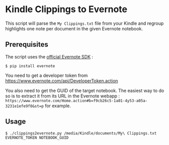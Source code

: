 # Kindle Clippings to Evernote

This script will parse the `My Clippings.txt` file from your Kindle and regroup highlights one note per document in the given Evernote notebook.

## Prerequisites

The script uses the [official Evernote SDK](https://github.com/evernote/evernote-sdk-python) :

	$ pip install evernote

You need to get a developer token from https://www.evernote.com/api/DeveloperToken.action

You also need to get the GUID of the target notebook. The easiest way to do so is to extract it from its URL in the Evernote webapp : `https://www.evernote.com/Home.action#b=f9cb26c5-1a01-4y53-a05a-3231e1efe9f0&st=p` for example.

## Usage

	$ ./clippings2evernote.py /media/Kindle/documents/My\ Clippings.txt EVERNOTE_TOKEN NOTEBOOK_GUID

